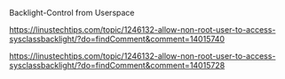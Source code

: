 
Backlight-Control from Userspace


https://linustechtips.com/topic/1246132-allow-non-root-user-to-access-sysclassbacklight/?do=findComment&comment=14015740

https://linustechtips.com/topic/1246132-allow-non-root-user-to-access-sysclassbacklight/?do=findComment&comment=14015728
